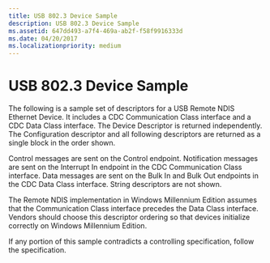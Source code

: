 ```yaml
---
title: USB 802.3 Device Sample
description: USB 802.3 Device Sample
ms.assetid: 647dd493-a7f4-469a-ab2f-f58f9916333d
ms.date: 04/20/2017
ms.localizationpriority: medium
---
```


# USB 802.3 Device Sample





The following is a sample set of descriptors for a USB Remote NDIS Ethernet Device. It includes a CDC Communication Class interface and a CDC Data Class interface. The Device Descriptor is returned independently. The Configuration descriptor and all following descriptors are returned as a single block in the order shown.

Control messages are sent on the Control endpoint. Notification messages are sent on the Interrupt In endpoint in the CDC Communication Class interface. Data messages are sent on the Bulk In and Bulk Out endpoints in the CDC Data Class interface. String descriptors are not shown.

The Remote NDIS implementation in Windows Millennium Edition assumes that the Communication Class interface precedes the Data Class interface. Vendors should choose this descriptor ordering so that devices initialize correctly on Windows Millennium Edition.

If any portion of this sample contradicts a controlling specification, follow the specification.

 

 





